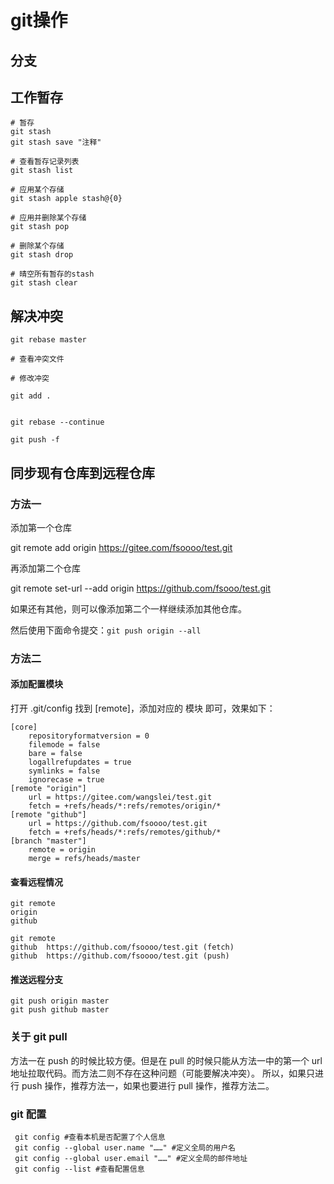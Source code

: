 # git操作

## 分支

## 工作暂存

```shell
# 暂存
git stash
git stash save "注释"

# 查看暂存记录列表
git stash list

# 应用某个存储
git stash apple stash@{0}

# 应用并删除某个存储
git stash pop

# 删除某个存储
git stash drop

# 晴空所有暂存的stash
git stash clear

```

## 解决冲突

```shell
git rebase master

# 查看冲突文件

# 修改冲突

git add .


git rebase --continue

git push -f

```

## 同步现有仓库到远程仓库

### 方法一

添加第一个仓库

git remote add origin <https://gitee.com/fsoooo/test.git>

再添加第二个仓库

git remote set-url --add origin <https://github.com/fsooo/test.git>

如果还有其他，则可以像添加第二个一样继续添加其他仓库。

然后使用下面命令提交：`git push origin --all`

### 方法二

#### 添加配置模块

打开 .git/config 找到 [remote]，添加对应的 模块 即可，效果如下：

```shell
[core]
    repositoryformatversion = 0
    filemode = false
    bare = false
    logallrefupdates = true
    symlinks = false
    ignorecase = true
[remote "origin"]
    url = https://gitee.com/wangslei/test.git
    fetch = +refs/heads/*:refs/remotes/origin/*
[remote "github"]
    url = https://github.com/fsoooo/test.git
    fetch = +refs/heads/*:refs/remotes/github/*
[branch "master"]
    remote = origin
    merge = refs/heads/master

```

#### 查看远程情况

```shell
git remote
origin
github

git remote
github  https://github.com/fsoooo/test.git (fetch)
github  https://github.com/fsoooo/test.git (push)

```

#### 推送远程分支

```shell
git push origin master
git push github master

```

### 关于 git pull

方法一在 push 的时候比较方便。但是在 pull 的时候只能从方法一中的第一个 url 地址拉取代码。而方法二则不存在这种问题（可能要解决冲突）。
所以，如果只进行 push 操作，推荐方法一，如果也要进行 pull 操作，推荐方法二。

### git 配置

```shell
 git config #查看本机是否配置了个人信息
 git config --global user.name "……" #定义全局的用户名
 git config --global user.email "……" #定义全局的邮件地址
 git config --list #查看配置信息
```
